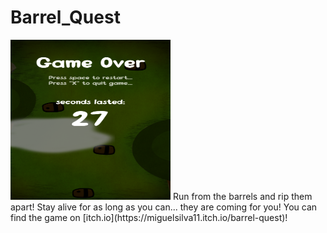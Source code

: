 # Barrel_Quest
<img src="img/Barrel Quest Game-Over.png" width="256" height="256">
Run from the barrels and rip them apart! Stay alive for as long as you can... they are coming for you!
You can find the game on [itch.io](https://miguelsilva11.itch.io/barrel-quest)!
